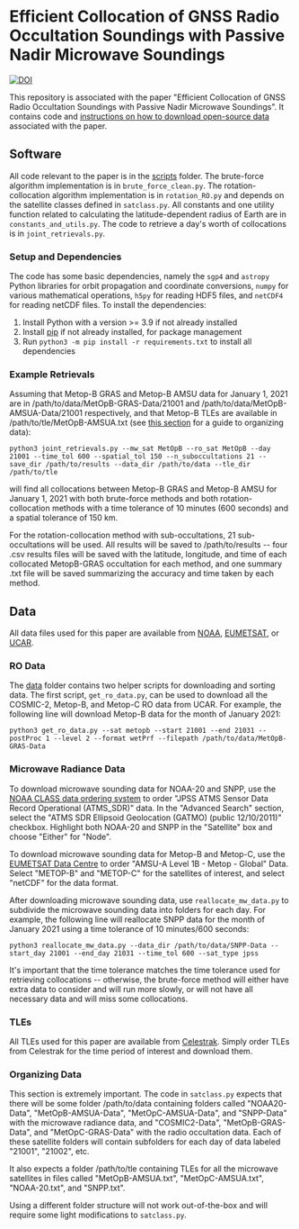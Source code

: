 # Efficient Collocation of GNSS Radio Occultation Soundings with Passive Nadir Microwave Soundings
[![DOI](https://zenodo.org/badge/564866497.svg)](https://zenodo.org/badge/latestdoi/564866497)

This repository is associated with the paper "Efficient Collocation of GNSS Radio Occultation Soundings with Passive Nadir Microwave Soundings". It contains code and [instructions on how to download open-source data](#data) associated with the paper.


## Software

All code relevant to the paper is in the [scripts](https://github.com/alexmeredith8299/ro-nadir-collocation/tree/main/scripts) folder. The brute-force algorithm implementation is in `brute_force_clean.py`. The rotation-collocation algorithm implementation is in `rotation_RO.py` and depends on the satellite classes defined in `satclass.py`. All constants and one utility function related to calculating the latitude-dependent radius of Earth are in `constants_and_utils.py`. The code to retrieve a day's worth of collocations is in `joint_retrievals.py`.

### Setup and Dependencies

The code has some basic dependencies, namely the `sgp4` and `astropy` Python libraries for orbit propagation and coordinate conversions, `numpy` for various mathematical operations, `h5py` for reading HDF5 files, and `netCDF4` for reading netCDF files. To install the dependencies:

1. Install Python with a version >= 3.9 if not already installed
2. Install [pip](https://pypi.org/project/pip/) if not already installed, for package management
3. Run `python3 -m pip install -r requirements.txt` to install all dependencies

### Example Retrievals

Assuming that Metop-B GRAS and Metop-B AMSU data for January 1, 2021 are in /path/to/data/MetOpB-GRAS-Data/21001 and /path/to/data/MetOpB-AMSUA-Data/21001 respectively, and that Metop-B TLEs are available in /path/to/tle/MetOpB-AMSUA.txt (see [this section](#organizing-data) for a guide to organizing data):

`python3 joint_retrievals.py --mw_sat MetOpB --ro_sat MetOpB --day 21001 --time_tol 600 --spatial_tol 150 --n_suboccultations 21 --save_dir /path/to/results --data_dir /path/to/data --tle_dir /path/to/tle`

will find all collocations between Metop-B GRAS and Metop-B AMSU for January 1, 2021 with both brute-force methods and both rotation-collocation methods with a time tolerance of 10 minutes (600 seconds) and a spatial tolerance of 150 km. 

For the rotation-collocation method with sub-occultations, 21 sub-occultations will be used. All results will be saved to /path/to/results -- four .csv results files will be saved with the latitude, longitude, and time of each collocated MetopB-GRAS occultation for each method, and one summary .txt file will be saved summarizing the accuracy and time taken by each method.

## Data

All data files used for this paper are available from [NOAA](https://www.avl.class.noaa.gov/saa/products/welcome), [EUMETSAT](https://www.eumetsat.int/eumetsat-data-centre), or [UCAR](https://data.cosmic.ucar.edu/gnss-ro/).

### RO Data

The [data](https://github.com/alexmeredith8299/ro-nadir-collocation/tree/main/data) folder contains two helper scripts for downloading and sorting data. The first script, `get_ro_data.py`, can be used to download all the COSMIC-2, Metop-B, and Metop-C RO data from UCAR. For example, the following line will download Metop-B data for the month of January 2021:

`python3 get_ro_data.py --sat metopb --start 21001 --end 21031 --postProc 1 --level 2 --format wetPrf --filepath /path/to/data/MetOpB-GRAS-Data`

### Microwave Radiance Data

To download microwave sounding data for NOAA-20 and SNPP, use the [NOAA CLASS data ordering system](https://www.avl.class.noaa.gov/saa/products/welcome) to order "JPSS ATMS Sensor Data Record Operational (ATMS_SDR)" data. In the "Advanced Search" section, select the "ATMS SDR Ellipsoid Geolocation (GATMO) (public 12/10/2011)" checkbox. Highlight both NOAA-20 and SNPP in the "Satellite" box and choose "Either" for "Node". 

To download microwave sounding data for Metop-B and Metop-C, use the [EUMETSAT Data Centre](https://www.eumetsat.int/eumetsat-data-centre) to order "AMSU-A Level 1B - Metop - Global" Data. Select "METOP-B" and "METOP-C" for the satellites of interest, and select "netCDF" for the data format.

After downloading microwave sounding data, use `reallocate_mw_data.py` to subdivide the microwave sounding data into folders for each day. For example, the following line will reallocate SNPP data for the month of January 2021 using a time tolerance of 10 minutes/600 seconds:

`python3 reallocate_mw_data.py --data_dir /path/to/data/SNPP-Data --start_day 21001 --end_day 21031 --time_tol 600 --sat_type jpss`

It's important that the time tolerance matches the time tolerance used for retrieving collocations -- otherwise, the brute-force method will either have extra data to consider and will run more slowly, or will not have all necessary data and will miss some collocations.

### TLEs

All TLEs used for this paper are available from [Celestrak](https://celestrak.org/). Simply order TLEs from Celestrak for the time period of interest and download them. 

### Organizing Data

This section is extremely important. The code in `satclass.py` expects that there will be some folder /path/to/data containing folders called "NOAA20-Data", "MetOpB-AMSUA-Data", "MetOpC-AMSUA-Data", and "SNPP-Data" with the microwave radiance data, and "COSMIC2-Data", "MetOpB-GRAS-Data", and "MetOpC-GRAS-Data" with the radio occultation data. Each of these satellite folders will contain subfolders for each day of data labeled "21001", "21002", etc.

It also expects a folder /path/to/tle containing TLEs for all the microwave satellites in files called "MetOpB-AMSUA.txt", "MetOpC-AMSUA.txt", "NOAA-20.txt", and "SNPP.txt".

Using a different folder structure will not work out-of-the-box and will require some light modifications to `satclass.py`.

